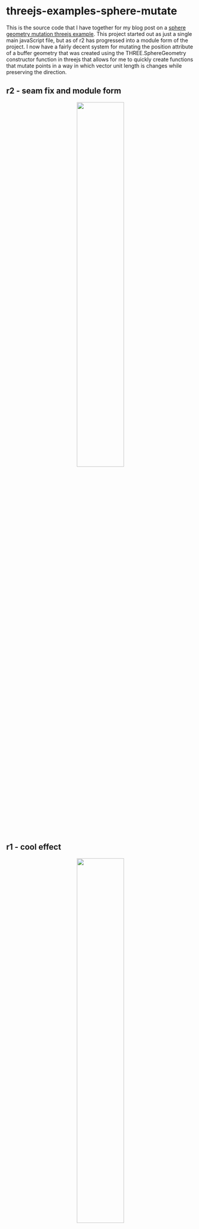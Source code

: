 # threejs-examples-sphere-mutate

This is the source code that I have together for my blog post on a [sphere geometry mutation threejs example](https://dustinpfister.github.io/2021/06/10/threejs-examples-sphere-mutate/). This project started out as just a single main javaScript file, but as of r2 has progressed into a module form of the project. I now have a fairly decent system for mutating the position attribute of a buffer geometry that was created using the THREE.SphereGeometry constructor function in threejs that allows for me to quickly create functions that mutate points in a way in which vector unit length is changes while preserving the direction.

## r2 - seam fix and module form

<div align="center">
      <a href="https://www.youtube.com/watch?v=0AcqRbTUcO8">
         <img src="https://img.youtube.com/vi/0AcqRbTUcO8/0.jpg" style="width:50%;">
      </a>
</div>

## r1 - cool effect

<div align="center">
      <a href="https://www.youtube.com/watch?v=w91r95Dzlvo">
         <img src="https://img.youtube.com/vi/w91r95Dzlvo/0.jpg" style="width:50%;">
      </a>
</div>
